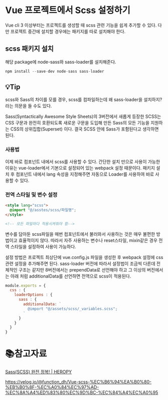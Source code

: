 # Vue 프로젝트에서 Scss 설정하기

Vue cli 3 이상부터는 프로젝트를 생성할 때 scss 관련 기능을 쉽게 추가할 수 있다. 다만 프로젝트 중간에 설치할 경우에는 패키지를 따로 설치해야 한다.

## scss 패키지 설치

해당 package에 node-sass와 sass-loader를 설치해준다.

```jsx
npm install --save-dev node-sass sass-loader
```

## :bulb:Tip

scss와 Sass의 차이를 모를 경우, scss를 컴파일하는데 왜 sass-loader을 설치하지? 라는 의문을 들 수도 있다. 

Sass(Syntactically Awesome Style Sheets)의 3버전에서 새롭게 등장한 SCSS는 CSS 구문과 완전히 호환되도록 새로운 구문을 도입해 만든 Sass의 모든 기능을 지원하는 CSS의 상위집합(Superset) 이다. 결국 SCSS 안에 Sass가 포함된다고 생각하면 된다.

### 사용법

이제 바로 컴포넌트 내에서 scss를 사용할 수 있다. 간단한 설치 만으로 사용이 가능한 이유는 vue-loader에서 기본으로 설정되어 있는 webpack 설정 때문이다. 패키지 설치 후 컴포넌트 내에서 lang 속성을 지정해주면 자동으로 Loader를 사용하여 바로 사용할 수 있다.

### 전역 스타일 및 변수 설정

```html
<style lang="scss">
  @import "@/asstes/scss/파일명";
</style>

<!-- 모든 파일마다 적용시켜줘야 함-->
```

변수를 담아둔 scss파일을 매번 컴포넌트에서 불러와서 사용하는 것은 매우 불편한 방법이고 효율적이지 않다. 따라서 자주 사용하는 변수나 reset스타일, mixin같은 경우 전역 스타일을 설정하여 사용이 가능하다.

설정 방법은 프로젝트 최상단에 vue.config.js 파일을 생성한 후 webpack 설정에 css 관련 설정을 추가해주면 된다. sass-loader 버전에 따라서 설정법이 조금씩 다른데 전체적인 구조는 같지만 8버전에서는 prependData로 선언해야 하고 그 이상의 버전에서는 아래 처럼 additionalData를 선언하면 전역으로 scss이 적용된다.

```javascript
module.exports = {
  css : {
    loaderOptions : {
      sass : {
        additionalData: `
          @import "@/assets/scss/_variables.scss";
        `
      }
    }
  }
}
```

# :books:참고자료

[Sass(SCSS) 완전 정복! | HEROPY](https://heropy.blog/2018/01/31/sass/)

https://velog.io/@function_dh/Vue-scss-%EC%B6%94%EA%B0%80-%EB%B0%8F-%EC%A0%84%EC%97%AD-%EC%8A%A4%ED%83%80%EC%9D%BC-%EC%84%A4%EC%A0%95
